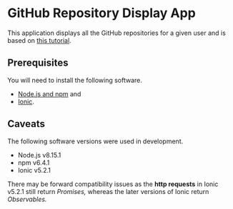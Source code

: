 # GitHub Repository Display App

This application displays all the GitHub repositories for a given user and is based on [this tutorial](https://gonehybrid.com/build-your-first-mobile-app-with-ionic-2-angular-2-part-5/).

## Prerequisites
You will need to install the following software.
* [Node.js and npm](https://ionicframework.com/docs/installation/environment) and 
* [Ionic](https://ionicframework.com/docs/installation/cli).

## Caveats
The following software versions were used in development.
* Node.js v8.15.1
* npm v6.4.1
* Ionic v5.2.1

There may be forward compatibility issues as the **http requests** in Ionic v5.2.1 still return *Promises,* whereas the later versions of Ionic return *Observables.* 



